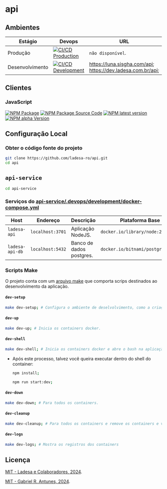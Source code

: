 # api

## Ambientes

| Estágio         | Devops                                                                               | URL                                                             |
| --------------- | ------------------------------------------------------------------------------------ | --------------------------------------------------------------- |
| Produção        | [![CI/CD Production][action-ci-cd-service-prod-src]][action-ci-cd-service-prod-href] | `não disponível`.                                               |
| Desenvolvimento | [![CI/CD Development][action-ci-cd-service-dev-src]][action-ci-cd-service-dev-href]  | <https://luna.sisgha.com/api>; <https://dev.ladesa.com.br/api>; |

## Clientes

### JavaScript

[![NPM Package][npm-package-src]][npm-package-href] [![NPM Package Source Code][source-code-src]][source-npm-href] [![NPM latest version][npm-package-latest-version-src]][npm-package-versions-href]
[![NPM alpha Version][npm-package-alpha-version-src]][npm-package-versions-href]

## Configuração Local

### Obter o código fonte do projeto

```bash
git clone https://github.com/ladesa-ro/api.git
cd api
```

## `api-service`

```bash
cd api-service
```

### Serviços do [api-service/.devops/development/docker-compose.yml](./api-service/.devops/development/docker-compose.yml)

| Host            | Endereço         | Descrição                | Plataforma Base                   |
| --------------- | ---------------- | ------------------------ | --------------------------------- |
| `ladesa-api`    | `localhost:3701` | Aplicação NodeJS.        | `docker.io/library/node:22`       |
| `ladesa-api-db` | `localhost:5432` | Banco de dados postgres. | `docker.io/bitnami/postgresql:15` |

### Scripts Make

O projeto conta com um [arquivo make](./api-service/Makefile) que comporta scrips destinados ao desenvolvimento da aplicação.

#### `dev-setup`

```sh
make dev-setup; # Configura o ambiente de deselvolvimento, como a criação da rede ladesa-net e os arquivos .env.

```

#### `dev-up`

```sh
make dev-up; # Inicia os containers docker.
```

#### `dev-shell`

```sh
make dev-shell; # Inicia os containers docker e abre o bash na aplicação node.
```

- Após este processo, talvez você queira executar dentro do shell do container:

  ```sh
  npm install;
  ```

  ```sh
  npm run start:dev;
  ```

#### `dev-down`

```sh
make dev-down; # Para todos os containers.
```

#### `dev-cleanup`

```sh
make dev-cleanup; # Para todos os containers e remove os containers e volumes associados.
```

#### `dev-logs`

```sh
make dev-logs; # Mostra os registros dos containers
```

## Licença

[MIT - Ladesa e Colaboradores, 2024](./LICENSE).

[MIT - Gabriel R. Antunes, 2024](./LICENSE).

<!-- Links -->

<!-- Badges -->

<!-- Badges / Actions / Production  -->

[action-ci-cd-service-prod-src]: https://img.shields.io/github/actions/workflow/status/ladesa-ro/api/ci-cd.yml?style=flat&logo=github&logoColor=white&label=CI%2FCD%20Service%20Production&branch=production&labelColor=18181B
[action-ci-cd-service-prod-href]: https://github.com/ladesa-ro/api/actions/workflows/ci.yml?query=branch%3Aproduction

<!-- Badges / Actions / Development / CI-CD-Service  -->

[action-ci-cd-service-dev-src]: https://img.shields.io/github/actions/workflow/status/ladesa-ro/api/ci-cd.yml?style=flat&logo=github&logoColor=white&label=CI%2FCD%20Service%20Development&branch=development&labelColor=18181B
[action-ci-cd-service-dev-href]: https://github.com/ladesa-ro/api/actions/workflows/ci-cd.yml?query=branch%3Adevelopment

<!-- Badges / Source Code  -->

[source-code-src]: https://img.shields.io/badge/repo-GitHub-white?style=flat&logo=git&logoColor=white&labelColor=%2318181B
[source-npm-href]: https://github.com/ladesa-ro/api/tree/development/integrations/npm/api-client-fetch

<!-- Badges / Integrations / NPM -->

[npm-package-src]: https://img.shields.io/badge/npm-%40ladesa--ro%2Fapi--client--fetch-18181B?style=flat&logo=npm&logoColor=white&labelColor=%23CB3837
[npm-package-href]: https://npmjs.com/package/@ladesa-ro/api-client-fetch

<!-- Badges / Integrations / NPM / Versions -->

[npm-package-versions-href]: https://www.npmjs.com/package/@ladesa-ro/api-client-fetch?activeTab=versions
[npm-package-latest-version-src]: https://img.shields.io/badge/dynamic/json?url=https%3A%2F%2Fregistry.npmjs.com%2F%40ladesa-ro%2Fapi-client-fetch&query=%24%5B%22dist-tags%22%5D.latest&prefix=v&style=flat&logo=npm&logoColor=white&label=stable&style=flat&colorA=18181B&colorB=F0DB4F
[npm-package-alpha-version-src]: https://img.shields.io/badge/dynamic/json?url=https%3A%2F%2Fregistry.npmjs.com%2F%40ladesa-ro%2Fapi-client-fetch&query=%24%5B%22dist-tags%22%5D.alpha&prefix=v&style=flat&logo=npm&logoColor=white&label=alpha&style=flat&colorA=18181B&colorB=F0DB4F

